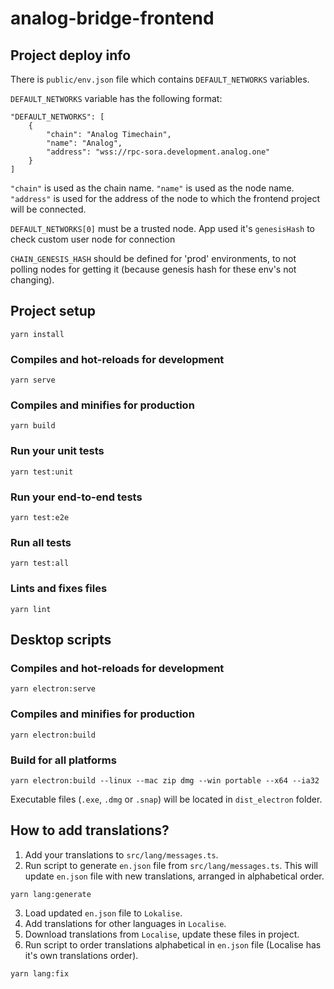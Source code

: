 # analog-bridge-frontend

## Project deploy info
There is `public/env.json` file which contains `DEFAULT_NETWORKS` variables.

`DEFAULT_NETWORKS` variable has the following format:

```
"DEFAULT_NETWORKS": [
    {
        "chain": "Analog Timechain",
        "name": "Analog",
        "address": "wss://rpc-sora.development.analog.one"
    }
]
```

`"chain"` is used as the chain name.
`"name"` is used as the node name.
`"address"` is used for the address of the node to which the frontend project will be connected.

`DEFAULT_NETWORKS[0]` must be a trusted node. App used it's `genesisHash` to check custom user node for connection

`CHAIN_GENESIS_HASH` should be defined for 'prod' environments, to not polling nodes for getting it (because genesis hash for these env's not changing).

## Project setup
```
yarn install
```

### Compiles and hot-reloads for development
```
yarn serve
```

### Compiles and minifies for production
```
yarn build
```

### Run your unit tests
```
yarn test:unit
```

### Run your end-to-end tests
```
yarn test:e2e
```

### Run all tests
```
yarn test:all
```

### Lints and fixes files
```
yarn lint
```

## Desktop scripts

### Compiles and hot-reloads for development
```
yarn electron:serve
```

### Compiles and minifies for production
```
yarn electron:build
```

### Build for all platforms

```
yarn electron:build --linux --mac zip dmg --win portable --x64 --ia32
```

Executable files (`.exe`, `.dmg` or `.snap`) will be located in `dist_electron` folder.


## How to add translations?
1) Add your translations to `src/lang/messages.ts`.
2) Run script to generate `en.json` file from `src/lang/messages.ts`. This will update `en.json` file with new translations, arranged in alphabetical order.
```
yarn lang:generate
```
3) Load updated `en.json` file to `Lokalise`.
4) Add translations for other languages in `Localise`.
5) Download translations from `Localise`, update these files in project.
6) Run script to order translations alphabetical in `en.json` file (Localise has it's own translations order).
```
yarn lang:fix
```